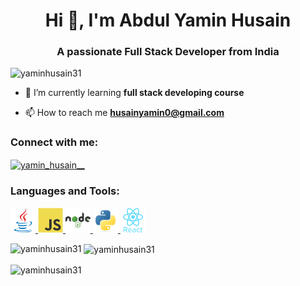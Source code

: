 <h1 align="center">Hi 👋, I'm Abdul Yamin Husain</h1>
<h3 align="center">A  passionate Full Stack Developer from India</h3>

<p align="left"> <img src="https://komarev.com/ghpvc/?username=yaminhusain31&label=Profile%20views&color=0e75b6&style=flat" alt="yaminhusain31" /> </p>

- 🌱 I’m currently learning **full stack developing course**

- 📫 How to reach me **husainyamin0@gmail.com**

<h3 align="left">Connect with me:</h3>
<p align="left">
<a href="https://instagram.com/yamin_husain__" target="blank"><img align="center" src="https://raw.githubusercontent.com/rahuldkjain/github-profile-readme-generator/master/src/images/icons/Social/instagram.svg" alt="yamin_husain__" height="30" width="40" /></a>
</p>

<h3 align="left">Languages and Tools:</h3>
<p align="left"> <a href="https://www.java.com" target="_blank" rel="noreferrer"> <img src="https://raw.githubusercontent.com/devicons/devicon/master/icons/java/java-original.svg" alt="java" width="40" height="40"/> </a> <a href="https://developer.mozilla.org/en-US/docs/Web/JavaScript" target="_blank" rel="noreferrer"> <img src="https://raw.githubusercontent.com/devicons/devicon/master/icons/javascript/javascript-original.svg" alt="javascript" width="40" height="40"/> </a> <a href="https://nodejs.org" target="_blank" rel="noreferrer"> <img src="https://raw.githubusercontent.com/devicons/devicon/master/icons/nodejs/nodejs-original-wordmark.svg" alt="nodejs" width="40" height="40"/> </a> <a href="https://www.python.org" target="_blank" rel="noreferrer"> <img src="https://raw.githubusercontent.com/devicons/devicon/master/icons/python/python-original.svg" alt="python" width="40" height="40"/> </a> <a href="https://reactjs.org/" target="_blank" rel="noreferrer"> <img src="https://raw.githubusercontent.com/devicons/devicon/master/icons/react/react-original-wordmark.svg" alt="react" width="40" height="40"/> </a> </p>

<p><img align="left" src="https://github-readme-stats.vercel.app/api/top-langs?username=yaminhusain31&show_icons=true&locale=en&layout=compact" alt="yaminhusain31" /></p>

<p>&nbsp;<img align="center" src="https://github-readme-stats.vercel.app/api?username=yaminhusain31&show_icons=true&locale=en" alt="yaminhusain31" /></p>

<p><img align="center" src="https://github-readme-streak-stats.herokuapp.com/?user=yaminhusain31&" alt="yaminhusain31" /></p>

<!--
**Yaminhusain31/Yaminhusain31** is a ✨ _special_ ✨ repository because its `README.md` (this file) appears on your GitHub profile.

Here are some ideas to get you started:

- 🔭 I’m currently working on ...
- 🌱 I’m currently learning ...
- 👯 I’m looking to collaborate on ...
- 🤔 I’m looking for help with ...
- 💬 Ask me about ...
- 📫 How to reach me: ...
- 😄 Pronouns: ...
- ⚡ Fun fact: ...
-->
